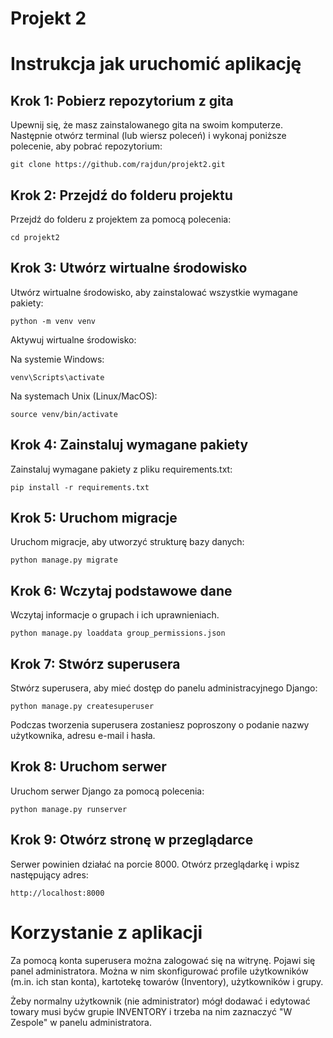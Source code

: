 # Projekt 2

# Instrukcja jak uruchomić aplikację

## Krok 1: Pobierz repozytorium z gita

Upewnij się, że masz zainstalowanego gita na swoim komputerze. Następnie otwórz terminal (lub wiersz poleceń) i wykonaj
poniższe polecenie, aby pobrać repozytorium:

```
git clone https://github.com/rajdun/projekt2.git
```

## Krok 2: Przejdź do folderu projektu

Przejdź do folderu z projektem za pomocą polecenia:

```
cd projekt2
```

## Krok 3: Utwórz wirtualne środowisko

Utwórz wirtualne środowisko, aby zainstalować wszystkie wymagane pakiety:

```
python -m venv venv
```

Aktywuj wirtualne środowisko:

Na systemie Windows:

```
venv\Scripts\activate
```

Na systemach Unix (Linux/MacOS):

```
source venv/bin/activate
```

## Krok 4: Zainstaluj wymagane pakiety

Zainstaluj wymagane pakiety z pliku requirements.txt:

```
pip install -r requirements.txt
```

## Krok 5: Uruchom migracje

Uruchom migracje, aby utworzyć strukturę bazy danych:

```
python manage.py migrate
```

## Krok 6: Wczytaj podstawowe dane

Wczytaj informacje o grupach i ich uprawnieniach.

```
python manage.py loaddata group_permissions.json
```

## Krok 7: Stwórz superusera

Stwórz superusera, aby mieć dostęp do panelu administracyjnego Django:

```
python manage.py createsuperuser
```

Podczas tworzenia superusera zostaniesz poproszony o podanie nazwy użytkownika, adresu e-mail i hasła.

## Krok 8: Uruchom serwer

Uruchom serwer Django za pomocą polecenia:

```
python manage.py runserver
```

## Krok 9: Otwórz stronę w przeglądarce

Serwer powinien działać na porcie 8000. Otwórz przeglądarkę i wpisz następujący adres:

```
http://localhost:8000
```

# Korzystanie z aplikacji

Za pomocą konta superusera można zalogować się na witrynę. Pojawi się panel administratora.
Można w nim skonfigurować profile użytkowników (m.in. ich stan konta), kartotekę towarów (Inventory), użytkowników i
grupy.

Żeby normalny użytkownik (nie administrator) mógł dodawać i edytować towary musi byćw grupie INVENTORY i trzeba na nim
zaznaczyć "W Zespole" w panelu administratora.
